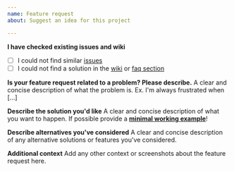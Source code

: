 ```yaml
---
name: Feature request
about: Suggest an idea for this project

---
```


**I have checked existing issues and wiki**
- [ ] I could not find similar [issues](https://github.com/ta4j/ta4j/issues?utf8=%E2%9C%93&q=)
- [ ] I could not find a solution in the [wiki](https://ta4j.github.io/ta4j-wiki/) or [faq section](https://ta4j.github.io/ta4j-wiki/FAQ.html)

**Is your feature request related to a problem? Please describe.**
A clear and concise description of what the problem is. Ex. I'm always frustrated when [...]

**Describe the solution you'd like**
A clear and concise description of what you want to happen. If possible provide a **[minimal working example](https://stackoverflow.com/help/mcve)**!

**Describe alternatives you've considered**
A clear and concise description of any alternative solutions or features you've considered.

**Additional context**
Add any other context or screenshots about the feature request here.
